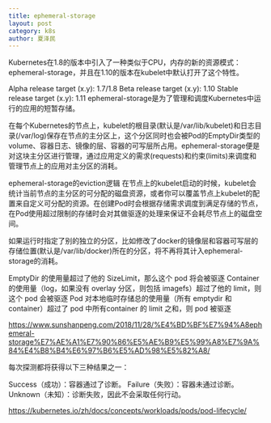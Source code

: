 ```yaml
---
title: ephemeral-storage
layout: post
category: k8s
author: 夏泽民
---
```

Kubernetes在1.8的版本中引入了一种类似于CPU，内存的新的资源模式：ephemeral-storage，并且在1.10的版本在kubelet中默认打开了这个特性。

Alpha release target (x.y): 1.7/1.8
Beta release target (x.y): 1.10
Stable release target (x.y): 1.11
ephemeral-storage是为了管理和调度Kubernetes中运行的应用的短暂存储。

在每个Kubernetes的节点上，kubelet的根目录(默认是/var/lib/kubelet)和日志目录(/var/log)保存在节点的主分区上，这个分区同时也会被Pod的EmptyDir类型的volume、容器日志、镜像的层、容器的可写层所占用。ephemeral-storage便是对这块主分区进行管理，通过应用定义的需求(requests)和约束(limits)来调度和管理节点上的应用对主分区的消耗。
<!-- more -->
ephemeral-storage的eviction逻辑
在节点上的kubelet启动的时候，kubelet会统计当前节点的主分区的可分配的磁盘资源，或者你可以覆盖节点上kubelet的配置来自定义可分配的资源。在创建Pod时会根据存储需求调度到满足存储的节点，在Pod使用超过限制的存储时会对其做驱逐的处理来保证不会耗尽节点上的磁盘空间。

如果运行时指定了别的独立的分区，比如修改了docker的镜像层和容器可写层的存储位置(默认是/var/lib/docker)所在的分区，将不再将其计入ephemeral-storage的消耗。

EmptyDir 的使用量超过了他的 SizeLimit，那么这个 pod 将会被驱逐
Container 的使用量（log，如果没有 overlay 分区，则包括 imagefs）超过了他的 limit，则这个 pod 会被驱逐
Pod 对本地临时存储总的使用量（所有 emptydir 和 container）超过了 pod 中所有container 的 limit 之和，则 pod 被驱逐

https://www.sunshanpeng.com/2018/11/28/%E4%BD%BF%E7%94%A8ephemeral-storage%E7%AE%A1%E7%90%86%E5%AE%B9%E5%99%A8%E7%9A%84%E4%B8%B4%E6%97%B6%E5%AD%98%E5%82%A8/

每次探测都将获得以下三种结果之一：

Success（成功）：容器通过了诊断。
Failure（失败）：容器未通过诊断。
Unknown（未知）：诊断失败，因此不会采取任何行动。

https://kubernetes.io/zh/docs/concepts/workloads/pods/pod-lifecycle/